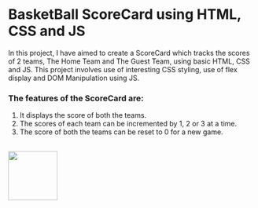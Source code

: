 # BasketBall ScoreCard using HTML, CSS and JS

In this project, I have aimed to create a ScoreCard which tracks the scores of 2 teams, The Home Team and The Guest Team, using basic HTML, CSS and JS. This project involves use of interesting CSS styling, use of flex display and DOM Manipulation using JS.

### The features of the ScoreCard are: 
1. It displays the score of both the teams.
1. The scores of each team can be incremented by 1, 2 or 3 at a time.
1. The score of both the teams can be reset to 0 for a new game.
<br/>

<img src="" width="100" />
